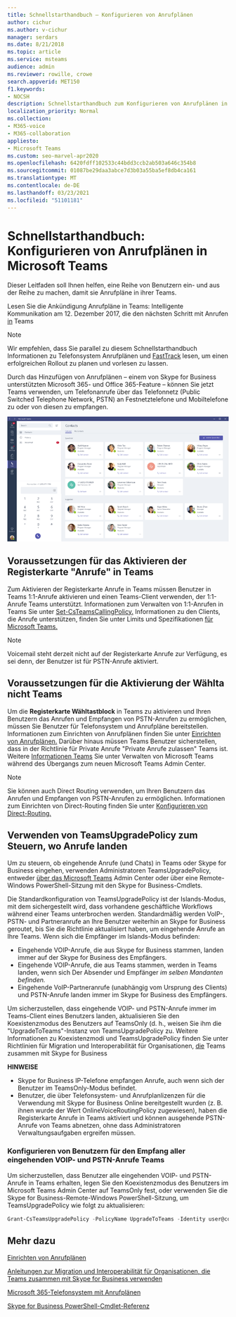 ```yaml
---
title: Schnellstarthandbuch – Konfigurieren von Anrufplänen
author: cichur
ms.author: v-cichur
manager: serdars
ms.date: 8/21/2018
ms.topic: article
ms.service: msteams
audience: admin
ms.reviewer: rowille, crowe
search.appverid: MET150
f1.keywords:
- NOCSH
description: Schnellstarthandbuch zum Konfigurieren von Anrufplänen in Microsoft Teams, damit Sie eine Gruppe von Benutzern einrichten und starten können.
localization_priority: Normal
ms.collection:
- M365-voice
- M365-collaboration
appliesto:
- Microsoft Teams
ms.custom: seo-marvel-apr2020
ms.openlocfilehash: 6420fdff102533c44bdd3ccb2ab503a646c354b8
ms.sourcegitcommit: 01087be29daa3abce7d3b03a55ba5ef8db4ca161
ms.translationtype: MT
ms.contentlocale: de-DE
ms.lasthandoff: 03/23/2021
ms.locfileid: "51101181"
---
```

<a name="quick-start-guide-configuring-calling-plans-in-microsoft-teams"></a>Schnellstarthandbuch: Konfigurieren von Anrufplänen in Microsoft Teams
==============================================================

Dieser Leitfaden soll Ihnen helfen, eine Reihe von Benutzern ein- und aus der Reihe zu machen, damit sie Anrufpläne in ihrer Teams.

Lesen Sie die Ankündigung Anrufpläne in Teams: Intelligente Kommunikation am 12. Dezember 2017, die den nächsten Schritt mit Anrufen [in](https://aka.ms/ipyqus) Teams

> [!NOTE]
> Wir empfehlen, dass Sie parallel zu diesem [](calling-plan-landing-page.md) Schnellstarthandbuch Informationen zu Telefonsystem Anrufplänen und [FastTrack](https://aka.ms/cloudvoice) lesen, um einen erfolgreichen Rollout zu planen und vorlesen zu lassen.

Durch das Hinzufügen von Anrufplänen – einem von Skype for Business unterstützten Microsoft 365- und Office 365-Feature – können Sie jetzt Teams verwenden, um Telefonanrufe über das Telefonnetz (Public Switched Telephone Network, PSTN) an Festnetztelefone und Mobiltelefone zu oder von diesen zu empfangen.

![Screenshot der Seite "Kontakte" in Teams](media/Calling_in_Teams.png)
## <a name="prerequisites-for-enabling-the-calls-tab-in-teams"></a>Voraussetzungen für das Aktivieren der Registerkarte **"Anrufe"** in Teams
Zum Aktivieren  der Registerkarte Anrufe in Teams müssen Benutzer in Teams 1:1-Anrufe aktivieren und einen Teams-Client verwenden, der 1:1-Anrufe Teams unterstützt. Informationen zum Verwalten von 1:1-Anrufen in Teams Sie unter [Set-CsTeamsCallingPolicy.](/powershell/module/skype/set-csteamscallingpolicy?view=skype-ps) Informationen zu den Clients, die Anrufe unterstützen, finden Sie unter Limits und Spezifikationen [für Microsoft Teams.](./limits-specifications-teams.md)

> [!NOTE]
> Voicemail steht derzeit nicht auf der Registerkarte Anrufe zur Verfügung, es sei denn, der Benutzer ist für PSTN-Anrufe aktiviert. 

## <a name="prerequisites-for-enabling-the-dial-pad-in-teams"></a>Voraussetzungen für die Aktivierung der **Wählta nicht** Teams
Um die **Registerkarte Wähltastblock** in Teams zu aktivieren und Ihren Benutzern das Anrufen und Empfangen von PSTN-Anrufen zu ermöglichen, müssen Sie Benutzer für Telefonsystem und Anrufpläne bereitstellen. Informationen zum Einrichten von Anrufplänen finden Sie unter [Einrichten von Anrufplänen.](./set-up-calling-plans.md)
Darüber hinaus müssen Teams Benutzer sicherstellen, dass in der Richtlinie für Private Anrufe "Private Anrufe zulassen" Teams ist. Weitere [Informationen Teams](./manage-teams-skypeforbusiness-admin-center.md) Sie unter Verwalten von Microsoft Teams während des Übergangs zum neuen Microsoft Teams Admin Center.
> [!NOTE]
> Sie können auch Direct Routing verwenden, um Ihren Benutzern das Anrufen und Empfangen von PSTN-Anrufen zu ermöglichen. Informationen zum Einrichten von Direct-Routing finden Sie unter [Konfigurieren von Direct-Routing.](./direct-routing-configure.md)

## <a name="using-teamsupgradepolicy-to-control-where-calls-land"></a>Verwenden von TeamsUpgradePolicy zum Steuern, wo Anrufe landen
Um zu steuern, ob eingehende Anrufe (und Chats) in Teams oder Skype for Business eingehen, verwenden Administratoren TeamsUpgradePolicy, entweder [über das Microsoft Teams](https://aka.ms/teamsadmincenter) Admin Center oder über eine Remote-Windows PowerShell-Sitzung mit den Skype for Business-Cmdlets. [](/powershell/module/skype)


Die Standardkonfiguration von TeamsUpgradePolicy ist der Islands-Modus, mit dem sichergestellt wird, dass vorhandene geschäftliche Workflows während einer Teams unterbrochen werden. Standardmäßig werden VoIP-, PSTN- und Partneranrufe an Ihre Benutzer weiterhin an Skype for Business geroutet, bis Sie die Richtlinie aktualisiert haben, um eingehende Anrufe an Ihre Teams.  Wenn sich die Empfänger im Islands-Modus befinden:

 - Eingehende VOIP-Anrufe, die aus Skype for Business stammen, landen immer auf der Skype for Business des Empfängers.
 - Eingehende VOIP-Anrufe, die aus Teams stammen, werden in Teams landen, wenn sich Der Absender und Empfänger *im selben Mandanten befinden.*
 - Eingehende VoIP-Partneranrufe (unabhängig vom Ursprung des Clients) und PSTN-Anrufe landen immer im Skype for Business des Empfängers.
 
Um sicherzustellen, dass eingehende VOIP- und PSTN-Anrufe immer im Teams-Client eines Benutzers landen, aktualisieren Sie den Koexistenzmodus des Benutzers auf TeamsOnly (d. h., weisen Sie ihm die "UpgradeToTeams"-Instanz von TeamsUpgradePolicy zu.  Weitere Informationen zu Koexistenzmodi und TeamsUpgradePolicy finden Sie unter Richtlinien für Migration und Interoperabilität für Organisationen, [die](./migration-interop-guidance-for-teams-with-skype.md) Teams zusammen mit Skype for Business

**HINWEISE**
 - Skype for Business IP-Telefone empfangen Anrufe, auch wenn sich der Benutzer im TeamsOnly-Modus befindet.  
 - Benutzer, die über Telefonsystem- und Anrufplanlizenzen für die Verwendung mit Skype for Business Online bereitgestellt wurden (z. B. ihnen wurde der Wert OnlineVoiceRoutingPolicy zugewiesen), haben die Registerkarte Anrufe in Teams aktiviert und können ausgehende PSTN-Anrufe von Teams abnetzen, ohne dass Administratoren Verwaltungsaufgaben ergreifen müssen.


### <a name="how-to-configure-users-to-receive-all-incoming-voip-and-pstn-calls-in-teams"></a>Konfigurieren von Benutzern für den Empfang aller eingehenden VOIP- und PSTN-Anrufe Teams
Um sicherzustellen, dass Benutzer alle eingehenden VOIP- und PSTN-Anrufe in Teams erhalten, legen Sie den Koexistenzmodus des Benutzers im Microsoft Teams Admin Center auf TeamsOnly fest, oder verwenden Sie die Skype for Business-Remote-Windows PowerShell-Sitzung, um TeamsUpgradePolicy wie folgt zu aktualisieren:

```powershell
Grant-CsTeamsUpgradePolicy -PolicyName UpgradeToTeams -Identity user@contoso.com
```

## <a name="see-also"></a>Mehr dazu
[Einrichten von Anrufplänen](/SkypeForBusiness/what-are-calling-plans-in-office-365/set-up-calling-plans)

[Anleitungen zur Migration und Interoperabilität für Organisationen, die Teams zusammen mit Skype for Business verwenden](./migration-interop-guidance-for-teams-with-skype.md)

[Microsoft 365-Telefonsystem mit Anrufplänen](calling-plan-landing-page.md)

[Skype for Business PowerShell-Cmdlet-Referenz](/powershell/module/skype)